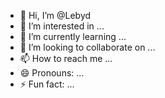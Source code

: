 - 👋 Hi, I’m @Lebyd
- 👀 I’m interested in ...
- 🌱 I’m currently learning ...
- 💞️ I’m looking to collaborate on ...
- 📫 How to reach me ...
- 😄 Pronouns: ...
- ⚡ Fun fact: ...

<!---
Lebyd/Lebyd is a ✨ special ✨ repository because its `README.md` (this file) appears on your GitHub profile.
You can click the Preview link to take a look at your changes.
--->
